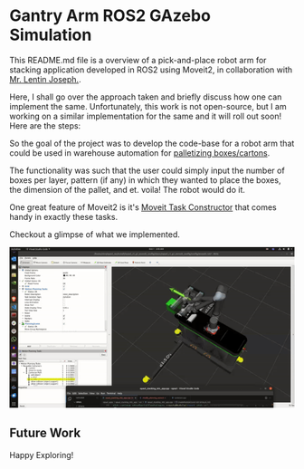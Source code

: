 # Gantry Arm ROS2 GAzebo Simulation 

This README.md file is a overview of a pick-and-place robot arm for stacking application developed in ROS2 using Moveit2, in collaboration with [Mr. Lentin Joseph.](https://www.linkedin.com/in/lentinjoseph/).

Here, I shall go over the approach taken and briefly discuss how one can implement the same. Unfortunately, this work is not open-source, but I am working on a similar implementation for the same and it will roll out soon!
Here are the steps:

So the goal of the project was to develop the code-base for a robot arm that could be used in warehouse automation for [palletizing boxes/cartons](https://www.youtube.com/watch?v=7U1-X5ogsKA).

The functionality was such that the user could simply input the number of boxes per layer, pattern (if any)
in which they wanted to place the boxes, the dimension of the pallet, and et. voila! The robot would do it.

One great feature of Moveit2 is it's [Moveit Task Constructor](moveit.picknik.ai/humble/doc/tutorials/pick_and_place_with_moveit_task_constructor/pick_and_place_with_moveit_task_constructor.html) that comes handy in exactly these tasks.

Checkout a glimpse of what we implemented.

![Pick place Demo](https://raw.githubusercontent.com/tejasps28/ROS2-Projects/main/pick_place_arm/img/4x4_pnp_cropped.gif)


## Future Work

Happy Exploring!
